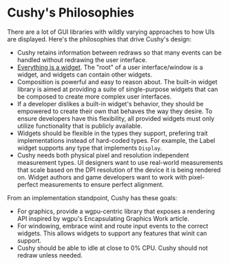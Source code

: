 # Cushy's Philosophies

There are a lot of GUI libraries with wildly varying approaches to how UIs are
displayed. Here's the philosophies that drive Cushy's design:

- Cushy retains information between redraws so that many events can be handled
  without redrawing the user interface.
- [Everything is a widget](./widgets.md). The "root" of a user interface/window
  is a widget, and widgets can contain other widgets.
- Composition is powerful and easy to reason about. The built-in widget library
  is aimed at providing a suite of single-purpose widgets that can be composed
  to create more complex user interfaces.
- If a developer dislikes a built-in widget's behavior, they should be empowered
  to create their own that behaves the way they desire. To ensure developers
  have this flexibility, all provided widgets must only utilize functionality
  that is publicly available.
- Widgets should be flexible in the types they support, prefering trait
  implementations instead of hard-coded types. For example, the Label widget
  supports any type that implements `Display`.
- Cushy needs both physical pixel and resolution independent measurement types.
  UI designers want to use real-world measurements that scale based on the DPI
  resolution of the device it is being rendered on. Widget authors and game
  developers want to work with pixel-perfect measurements to ensure perfect
  alignment.

From an implementation standpoint, Cushy has these goals:

- For graphics, provide a wgpu-centric library that exposes a rendering API
  inspired by wgpu's Encapsulating Graphics Work article.
- For windowing, embrace winit and route input events to the correct widgets.
  This allows widgets to support any features that winit can support.
- Cushy should be able to idle at close to 0% CPU. Cushy should not redraw
  unless needed.
